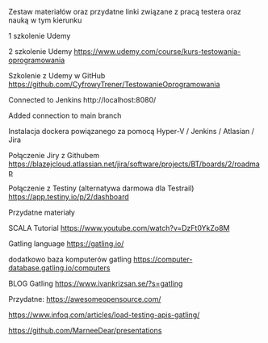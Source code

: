 Zestaw materiałów oraz przydatne linki związane z pracą testera oraz nauką w tym kierunku

1 szkolenie Udemy

2 szkolenie Udemy https://www.udemy.com/course/kurs-testowania-oprogramowania


Szkolenie z Udemy w GitHub https://github.com/CyfrowyTrener/TestowanieOprogramowania

Connected to Jenkins http://localhost:8080/

Added connection to main branch

Instalacja dockera powiązanego za pomocą Hyper-V / Jenkins / Atlasian / Jira

Połączenie Jiry z Githubem https://blazejcloud.atlassian.net/jira/software/projects/BT/boards/2/roadmap

Połączenie z Testiny (alternatywa darmowa dla Testrail) https://app.testiny.io/p/2/dashboard


Przydatne materiały

SCALA Tutorial https://www.youtube.com/watch?v=DzFt0YkZo8M

Gatling language https://gatling.io/
  
  dodatkowo baza komputerów gatling https://computer-database.gatling.io/computers

BLOG Gatling https://www.ivankrizsan.se/?s=gatling

Przydatne: 
https://awesomeopensource.com/

https://www.infoq.com/articles/load-testing-apis-gatling/
          
https://github.com/MarneeDear/presentations
          
